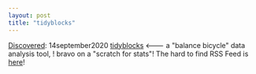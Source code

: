 ```yaml
---
layout: post
title: "tidyblocks"
---
```

[Discovered](http://rolandtanglao.com/2020/07/29/p1-blogthis-checkvist-list-links-to-blog/): 14september2020 [tidyblocks](https://tidyblocks.tech/en/faq/) <--- a "balance bicycle" data analysis tool, ! bravo on a "scratch for stats"! The hard to find RSS Feed is [here](https://tidyblocks.tech/feed)!
